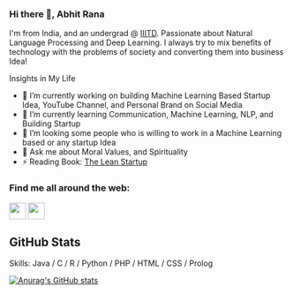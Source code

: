 ### Hi there 👋, Abhit Rana

I'm from India, and an undergrad @ [IIITD](https://www.iiitd.ac.in/). Passionate about Natural Language Processing and Deep Learning. I always try to mix benefits of technology with the problems of society and converting them into business Idea!

Insights in My Life

- 🔭 I’m currently working on building Machine Learning Based Startup Idea, YouTube Channel, and Personal Brand on Social Media
- 🌱 I’m currently learning Communication, Machine Learning, NLP, and Building Startup
- 👯 I’m looking some people who is willing to work in a Machine Learning based or any startup Idea
- 💬 Ask me about Moral Values, and Spirituality
- ⚡ Reading Book: [The Lean Startup](https://www.amazon.com/Lean-Startup-Entrepreneurs-Continuous-Innovation/dp/0307887898)


### Find me all around the web:

<p align="left">
<a href="https://www.linkedin.com/in/abhitrana/" target="blank"><img align="center" src="https://github.com/mishmanners/MishManners/blob/master/socials/transparent-Linkedin-logo-icon.png" alt="" height="30" /></a>
<a href="https://www.youtube.com/channel/UC45RgaNeQ-6NXkDGX1p-2Wg/featured" target="blank"><img align="center" src="https://github.com/mishmanners/MishManners/blob/master/socials/youtube.png" alt="" height="30" /></a>
</p>

## GitHub Stats

Skills: Java / C / R / Python / PHP / HTML / CSS / Prolog

[![Anurag's GitHub stats](https://github-readme-stats.vercel.app/api?username=abhit-rana)](https://github.com/abhit-rana/github-readme-stats)
